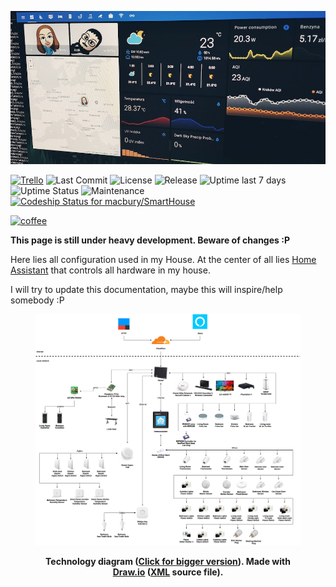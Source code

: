 ![header](header.jpg)

[![Trello](https://img.shields.io/badge/trello-board-blue.svg)](https://trello.com/b/pqCQJmVj)
![Last Commit](https://img.shields.io/github/last-commit/macbury/SmartHouse.svg)
![License](https://img.shields.io/github/license/macbury/SmartHouse.svg)
![Release](https://img.shields.io/github/release/macbury/SmartHouse.svg)
![Uptime last 7 days](https://img.shields.io/uptimerobot/ratio/7/m782818639-f9a1f36b2acd090bbfaa4435.svg)
![Uptime Status](https://img.shields.io/uptimerobot/status/m782818639-f9a1f36b2acd090bbfaa4435.svg)
![Maintenance](https://img.shields.io/maintenance/yes/2019.svg)
[![Codeship Status for macbury/SmartHouse](https://app.codeship.com/projects/4357d540-8959-0137-ee5a-3e01594af01a/status?branch=master)](https://app.codeship.com/projects/354541)

[![coffee](https://www.buymeacoffee.com/assets/img/custom_images/black_img.png)](https://www.buymeacoffee.com/r6sWkVoeU)

__This page is still under heavy development. Beware of changes :P__

Here lies all configuration used in my House. At the center of all lies [Home Assistant](https://home-assistant.io) that controls all hardware in my house.

I will try to update this documentation, maybe this will inspire/help somebody :P

<div style="text-align: center">
    <figure>
        <div>
            <a href="SmartHouse.jpg"><img src="SmartHouse.png" alt="Smart House technology diagram"></a>
        </div>
        <figcaption>
            <p><strong>Technology diagram (<a href="SmartHouse.png">Click for bigger version</a>). Made with <a href="https://www.draw.io/">Draw.io</a> (<a href="SmartHouse.xml">XML</a> source file).</strong></p>
        </figcaption>
    </figure>
</div>